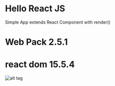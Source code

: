 # Hello React JS

Simple App extends React Component with render()

# Web Pack 2.5.1
# react dom 15.5.4

![alt tag](https://raw.githubusercontent.com/Jayachandrang/Hello-ReactJS/HelloReact.png)
